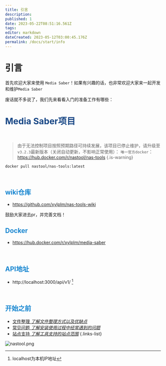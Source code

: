 ```yaml
---
title: 引言
description: 
published: 1
date: 2023-05-22T08:51:16.561Z
tags: 
editor: markdown
dateCreated: 2023-05-12T03:00:45.176Z
permalink: /docs/start/info
---
```


# 引言

首先欢迎大家来使用 `Media Saber`！如果有兴趣的话，也非常欢迎大家来一起开发和维护`Media Saber`


废话就不多说了，我们先来看看入门的准备工作有哪些：

# <font color=#184785>Media Saber项目</font>
</br>

> 由于无法控制项目按照预期路径可持续发展，该项目已停止维护，请升级至`v3.2.3`最新版本（关闭自动更新，不影响正常使用）：
`唯一官方docker`：https://hub.docker.com/r/nastool/nas-tools
{.is-warning}

```shell
docker pull nastool/nas-tools:latest
```

</br>

## <font color=#1786D0>wiki仓库</font>
*  https://github.com/xylplm/nas-tools-wiki

鼓励大家进去pr，并完善文档！
</br>

## <font color=#1786D0>Docker</font>
*  https://hub.docker.com/r/xylplm/media-saber
</br>


## <font color=#1786D0>API地址</font>
*  http://localhost:3000/api/v1/ [^1]
</br>

## <font color=#1786D0>开始之前</font>
- [文件整理 *了解文件整理方式以及优缺点*](/docs/other/glossary#转移方式)
- [常见问题 *了解安装使用过程中经常遇到的问题*](/docs/start/problem)
- [站点支持 *了解工具支持的站点范围*](/docs/other/support_sites)
{.links-list}

![nastool.png](/images/nastool.png)

[^1]:localhost为本机IP地址


